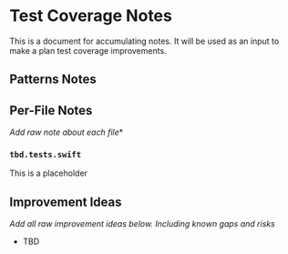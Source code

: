 # Test Coverage Notes

This is a document for accumulating notes.
It will be used as an input to make a plan test coverage improvements.

## Patterns Notes

## Per-File Notes
*Add raw note about each file**

### `tbd.tests.swift`
This is a placeholder

## Improvement Ideas

*Add all raw improvement ideas below. Including known gaps and risks*

- TBD
